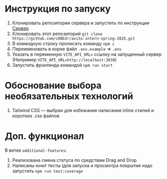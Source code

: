 # Инструкция по запуску
1. Клонировать репозитории сервера и запустить по инструкции [Сервер](https://github.com/avito-tech/tech-internship/tree/main/Tech%20Internships/Frontend/Frontend-trainee-assignment-spring-2025/server)
2. Клонировать этот репозиторий  `git clone https://github.com/c00b3r/avito-intern-spring-2025.git`
3. В командную строку прописать команду `npm i`
4. Переименовать в корне файл `.env.example` => `.env`
5. Указать в переменную `VITE_API_URL=` ссылку на запущенный сервер (Например `VITE_API_URL=http://localhost:3030`)
6. Запустить фронтенда командой `npm run start`

# Обоснование выбора необязательных технологий
1. Tailwind CSS — выбран для избежания написания inline стилей и коротких .css файлов

# Доп. функционал 
В ветке `additional-features`:
1. Реализована смена статуса по средствам Drag and Drop
2. Написаны юнит тесты (для запуска и просмотра покрытия надо запустить `npm run test:coverage`


